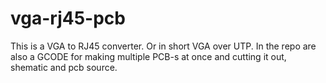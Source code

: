vga-rj45-pcb
============

This is a VGA to RJ45 converter. Or in short VGA over UTP. In the repo are also a GCODE for making multiple PCB-s at once and cutting it out, shematic and pcb source.
